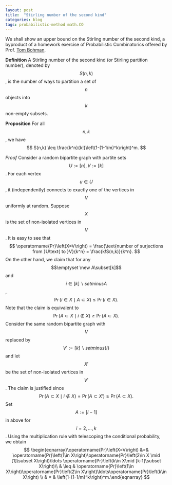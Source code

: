 ```yaml
---
layout: post
title:  "Stirling number of the second kind"
categories: blog
tags: probabilistic-method math.CO
---
```

We shall show an upper bound on the Stirling number of the second kind, a byproduct of a homework exercise of Probabilistic Combinatorics offered by Prof. [Tom Bohman](http://www.math.cmu.edu/~tbohman/).<!--more-->

**Definition** A Stirling number of the second kind (or Stirling partition number), denoted by $$S(n,k)$$, is the number of ways to partition a set of $$n$$ objects into $$k$$ non-empty subsets.

**Proposition** For all $$n,k$$, we have
$$
S(n,k) \leq \frac{k^n}{k!}\left(1-(1-1/m)^k\right)^m.
$$

*Proof* Consider a random bipartite graph with partite sets $$U:=[n],V:=[k]$$. For each vertex $$u\in U$$, it (independently) connects to exactly one of the vertices in $$V$$ uniformly at random. Suppose $$X$$ is the set of non-isolated vertices in $$V$$. It is easy to see that
$$
\operatorname{Pr}\left(X=V\right) = \frac{\text{number of surjections from }U\text{ to }V}{k^n} = \frac{k!S(n,k)}{k^n}.
$$
On the other hand,  we claim that for any $$\emptyset \new A\subset[k]$$ and $$i\in [k]∖setminus A$$,
$$
\operatorname{Pr}\left(i\in X \mid A\subset X\right) \leq \operatorname{Pr}\left(i\in X\right).
$$
Note that the claim is equivalent to
$$
\operatorname{Pr}\left(A\subset X \mid i\notin X\right) \geq \operatorname{Pr}\left(A\subset X\right).
$$
Consider the same random bipartite graph with $$V$$ replaced by $$V':=[k]∖setminus\{i\}$$ and let $$X'$$ be the set of non-isolated vertices in $$V'$$. The claim is justified since
$$
\operatorname{Pr}\left(A\subset X\mid i\notin X\right) = \operatorname{Pr}\left(A\subset X'\right) \geq \operatorname{Pr}\left(A\subset X\right).
$$
Set $$A:=[i−1]$$ in above for $$i=2,\dots,k$$. Using the multiplication rule with telescoping the conditional probability, we obtain 
$$
\begin{eqnarray}\operatorname{Pr}\left(X=V\right) &=& \operatorname{Pr}\left(1\in X\right)\operatorname{Pr}\left(2\in X \mid [1]\subset X\right)\ldots \operatorname{Pr}\left(k\in X\mid [k-1]\subset X\right)\\ & \leq & \operatorname{Pr}\left(1\in X\right)\operatorname{Pr}\left(2\in X\right)\ldots\operatorname{Pr}\left(k\in X\right) \\ & = & \left(1-(1-1/m)^k\right)^m.\end{eqnarray}
$$<!--tomb-->